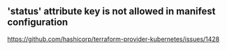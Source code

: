 ## 'status' attribute key is not allowed in manifest configuration

https://github.com/hashicorp/terraform-provider-kubernetes/issues/1428